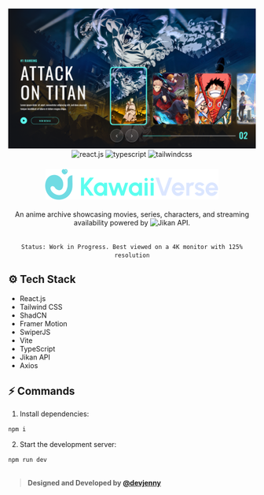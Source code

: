 <div align="center">
  <br />
    <a href="https://kawaii-verse-revamp-by-devjenny.vercel.app" target="_blank">
      <img src="https://github.com/devJennyy/kawaii-verse-revamp/blob/main/public/images/banner.png" alt="Project Banner">
    </a>
  <br />

  <div>
    <img src="https://img.shields.io/badge/-React_JS-black?style=for-the-badge&logoColor=white&logo=react&color=0882C4" alt="react.js" />
    <img src="https://img.shields.io/badge/-TypeScript-black?style=for-the-badge&logoColor=white&logo=typescript&color=1C2B43" alt="typescript" />
    <img src="https://img.shields.io/badge/-Tailwind_CSS-black?style=for-the-badge&logoColor=white&logo=tailwindcss&color=0891B2" alt="tailwindcss" />
  </div>

  <h3 align="center" >
    <img src="https://github.com/devJennyy/kawaii-verse-revamp/blob/main/public/logo/logo-text.svg">
  </h3>

  <div align="center">
    An anime archive showcasing movies, series, characters, and streaming availability powered by 
    <img src="https://img.shields.io/badge/Jikan_API-100000?style=flat&logoColor=white&color=blue" alt="Jikan API" />.
  </div>
  </br>
  
  `Status: Work in Progress. Best viewed on a 4K monitor with 125% resolution`
</div>

## <a name="tech-stack">⚙️ Tech Stack </a>

- React.js
- Tailwind CSS
- ShadCN
- Framer Motion
- SwiperJS
- Vite
- TypeScript
- Jikan API
- Axios


## <a name="quick-start">⚡ Commands </a>

1. Install dependencies:

```bash
npm i
```

2. Start the development server:

```bash
npm run dev
```

##
> **Designed and Developed by [@devjenny](https)**


